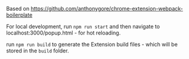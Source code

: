 Based on https://github.com/anthonygore/chrome-extension-webpack-boilerplate

For local development, run `npm run start` and then navigate to localhost:3000/popup.html - for hot reloading.

run `npm run build` to generate the Extension build files - which will be stored in the `build` folder.